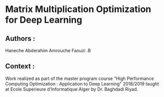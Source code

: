 # Matrix Multiplication Optimization for Deep Learning

## Authors : 
Haneche Abderahim
Amrouche Faouzi .B

## Context :
Work realized as part of the master program course "High Performance Computing Optimization : Application to Deep Learning" 2018/2019 taught at Ecole Superieure d'Informatique Alger by Dr. Baghdadi Riyad.   
